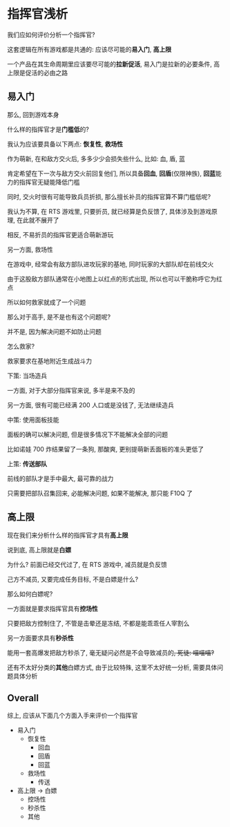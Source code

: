 # 指挥官浅析

我们应如何评价分析一个指挥官?

这套逻辑在所有游戏都是共通的: 应该尽可能的**易入门**, **高上限**

一个产品在其生命周期里应该要尽可能的**拉新促活**, 易入门是拉新的必要条件, 高上限是促活的必由之路

## 易入门

那么, 回到游戏本身

什么样的指挥官才是**门槛低**的?

我认为应该要具备以下两点: **恢复性**, **救场性**

作为萌新, 在和敌方交火后, 多多少少会损失些什么, 比如: 血, 盾, 蓝

肯定希望在下一次与敌方交火前回复他们, 所以具备**回血**, **回盾**(仅限神族), **回蓝**能力的指挥官无疑能降低门槛

同时, 交火时很有可能导致兵员折损, 那么擅长补员的指挥官算不算门槛低呢?

我认为不算, 在 RTS 游戏里, 只要折员, 就已经算是负反馈了, 具体涉及到游戏原理, 在此就不展开了

相反, 不易折员的指挥官更适合萌新游玩

另一方面, 救场性

在游戏中, 经常会有敌方部队进攻玩家的基地, 同时玩家的大部队却在前线交火

由于这股敌方部队通常在小地图上以红点的形式出现, 所以也可以干脆称呼它为红点

所以如何救家就成了一个问题

那么对于高手, 是不是也有这个问题呢?

并不是, 因为解决问题不如防止问题

怎么救家?

救家要求在基地附近生成战斗力

下策: 当场造兵

一方面, 对于大部分指挥官来说, 多半是来不及的

另一方面, 很有可能已经满 200 人口或是没钱了, 无法继续造兵

中策: 使用面板技能

面板的确可以解决问题, 但是很多情况下不能解决全部的问题

比如诺娃 700 炸结果留了一条狗, 那酸爽, 更别提萌新丢面板的准头更低了

上策: **传送部队**

前线的部队才是手中最大, 最可靠的战力

只需要把部队召集回来, 必能解决问题, 如果不能解决, 那只能 F10Q 了

## 高上限

现在我们来分析什么样的指挥官才具有**高上限**

说到底, 高上限就是**白嫖**

为什么? 前面已经交代过了, 在 RTS 游戏中, 减员就是负反馈

己方不减员, 又要完成任务目标, 不是白嫖是什么?

那么如何白嫖呢?

一方面就是要求指挥官具有**控场性**

只要把敌方控制住了, 不管是击晕还是冻结, 不都是能乖乖任人宰割么

另一方面要求具有**秒杀性**

能用一套高爆发把敌方秒杀了, 毫无疑问必然是不会导致减员的~~, 死徒: 喵喵喵?~~

还有不太好分类的**其他**白嫖方式, 由于比较特殊, 这里不太好统一分析, 需要具体问题具体分析

## Overall

综上, 应该从下面几个方面入手来评价一个指挥官

- 易入门
  - 恢复性
    - 回血
    - 回盾
    - 回蓝
  - 救场性
    - 传送
- 高上限 -> 白嫖
  - 控场性
  - 秒杀性
  - 其他
